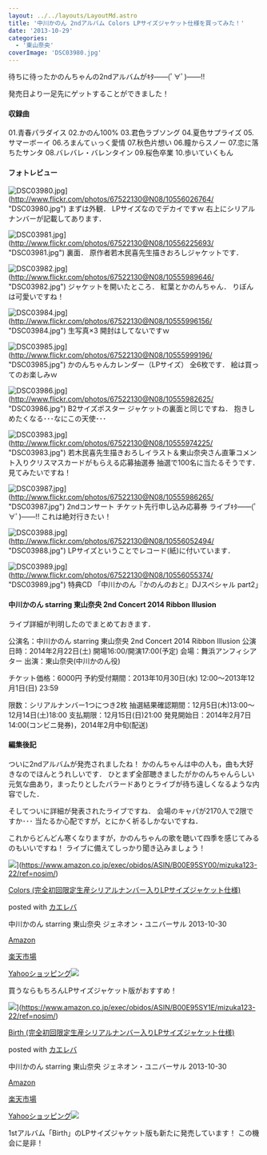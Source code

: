 ```yaml
---
layout: ../../layouts/LayoutMd.astro
title: '中川かのん 2ndアルバム Colors LPサイズジャケット仕様を買ってみた！'
date: '2013-10-29'
categories:
  - '東山奈央'
coverImage: 'DSC03980.jpg'
---
```


待ちに待ったかのんちゃんの2ndアルバムがｷﾀ――(ﾟ∀ﾟ)――!!

発売日より一足先にゲットすることができました！

#### 収録曲

01.青春パラダイス 02.かのん100% 03.君色ラブソング 04.夏色サプライズ 05.サマーボーイ 06.ろまんてぃっく愛情 07.秋色片想い 06.瞳からスノー 07.恋に落ちたサンタ 08.バレバレ・バレンタイン 09.桜色卒業 10.歩いていくもん

#### フォトレビュー

![DSC03980.jpg](/archive/images/10556026764_03e57932b9_b.jpg)](http://www.flickr.com/photos/67522130@N08/10556026764/ "DSC03980.jpg") まずは外観． LPサイズなのでデカイですｗ 右上にシリアルナンバーが記載してあります．

![DSC03981.jpg](/archive/images/10556225693_b68605b85c_b.jpg)](http://www.flickr.com/photos/67522130@N08/10556225693/ "DSC03981.jpg") 裏面． 原作者若木民喜先生描きおろしジャケットです．

![DSC03982.jpg](/archive/images/10555989646_ba0009742c_b.jpg)](http://www.flickr.com/photos/67522130@N08/10555989646/ "DSC03982.jpg") ジャケットを開いたところ． 紅葉とかのんちゃん． りぼんは可愛いですね！

![DSC03984.jpg](/archive/images/10555996156_e83ed581d8_b.jpg)](http://www.flickr.com/photos/67522130@N08/10555996156/ "DSC03984.jpg") 生写真×3 開封はしてないですｗ

![DSC03985.jpg](/archive/images/10555999196_a355327d0e_b.jpg)](http://www.flickr.com/photos/67522130@N08/10555999196/ "DSC03985.jpg") かのんちゃんカレンダー（LPサイズ） 全6枚です． 絵は買ってのお楽しみｗ

![DSC03986.jpg](/archive/images/10555982625_a084fbc3c7_b.jpg)](http://www.flickr.com/photos/67522130@N08/10555982625/ "DSC03986.jpg") B2サイズポスター ジャケットの裏面と同じですね． 抱きしめたくなる･･･なにこの天使･･･

![DSC03983.jpg](/archive/images/10555974225_9bafc24fa6_b.jpg)](http://www.flickr.com/photos/67522130@N08/10555974225/ "DSC03983.jpg") 若木民喜先生描きおろしイラスト＆東山奈央さん直筆コメント入りクリスマスカードがもらえる応募抽選券 抽選で100名に当たるそうです． 見てみたいですね！

![DSC03987.jpg](/archive/images/10555986265_5d6f5a3596_b.jpg)](http://www.flickr.com/photos/67522130@N08/10555986265/ "DSC03987.jpg") 2ndコンサート チケット先行申し込み応募券 ライブｷﾀ――(ﾟ∀ﾟ)――!! これは絶対行きたい！

![DSC03988.jpg](/archive/images/10556052494_213c81f35c_b.jpg)](http://www.flickr.com/photos/67522130@N08/10556052494/ "DSC03988.jpg") LPサイズということでレコード(紙)に付いています．

![DSC03989.jpg](/archive/images/10556055374_6802cb46f6_b.jpg)](http://www.flickr.com/photos/67522130@N08/10556055374/ "DSC03989.jpg") 特典CD 「中川かのん『かのんのおと』DJスペシャル part2」

#### 中川かのん starring 東山奈央 2nd Concert 2014 Ribbon Illusion

ライブ詳細が判明したのでまとめておきます．

公演名：中川かのん starring 東山奈央 2nd Concert 2014 Ribbon Illusion 公演日時：2014年2月22日(土) 開場16:00/開演17:00(予定) 会場：舞浜アンフィシアター 出演：東山奈央(中川かのん役)

チケット価格：6000円 予約受付期間：2013年10月30日(水) 12:00～2013年12月1日(日) 23:59

限数：シリアルナンバー1つにつき2枚 抽選結果確認期間：12月5日(木)13:00～12月14日(土)18:00 支払期限：12月15日(日)21:00 発見開始日：2014年2月7日14:00(コンビニ発券)，2014年2月中旬(配送)

#### 編集後記

ついに2ndアルバムが発売されましたね！ かのんちゃんは中の人も，曲も大好きなのでほんとうれしいです． ひとまず全部聴きましたがかのんちゃんらしい元気な曲あり，まったりとしたバラードありとライブが待ち遠しくなるような内容でした．

そしてついに詳細が発表されたライブですね． 会場のキャパが2170人で2限ですか･･･ 当たるか心配ですが，とにかく祈るしかないですね．

これからどんどん寒くなりますが，かのんちゃんの歌を聴いて四季を感じてみるのもいいですね！ ライブに備えてしっかり聞き込みましょう！

![](/archive/images/41G99%2B6i9uL._SL160_.jpg)](https://www.amazon.co.jp/exec/obidos/ASIN/B00E95SY00/mizuka123-22/ref=nosim/)

[Colors (完全初回限定生産シリアルナンバー入りLPサイズジャケット仕様)](https://www.amazon.co.jp/exec/obidos/ASIN/B00E95SY00/mizuka123-22/ref=nosim/)

posted with [カエレバ](http://kaereba.com)

中川かのん starring 東山奈央 ジェネオン・ユニバーサル 2013-10-30

[Amazon](http://www.amazon.co.jp/gp/search?keywords=%8A%AE%91S%8F%89%89%F1%8C%C0%92%E8%90%B6%8EY%83V%83%8A%83A%83%8B%83i%83%93%83o%81%5B&__mk_ja_JP=%83J%83%5E%83J%83i&tag=mizuka123-22 'アマゾン')

[楽天市場](http://hb.afl.rakuten.co.jp/hgc/032b53ee.4b34c5ee.0f4a541e.f440145e/?pc=http%3A%2F%2Fsearch.rakuten.co.jp%2Fsearch%2Fmall%2F%25E5%25AE%258C%25E5%2585%25A8%25E5%2588%259D%25E5%259B%259E%25E9%2599%2590%25E5%25AE%259A%25E7%2594%259F%25E7%2594%25A3%25E3%2582%25B7%25E3%2583%25AA%25E3%2582%25A2%25E3%2583%25AB%25E3%2583%258A%25E3%2583%25B3%25E3%2583%2590%25E3%2583%25BC%2F-%2Ff.1-p.1-s.1-sf.0-st.A-v.2%3Fx%3D0%26scid%3Daf_ich_link_urltxt%26m%3Dhttp%3A%2F%2Fm.rakuten.co.jp%2F '楽天市場')

[Yahooショッピング![](//ad.jp.ap.valuecommerce.com/servlet/gifbanner?sid=3066752&pid=881990642)](//ck.jp.ap.valuecommerce.com/servlet/referral?sid=3066752&pid=881990642&vc_url=http%3A%2F%2Fshopping.search.yahoo.co.jp%2Fsearch%3FuIv%3Don%26ei%3DUTF-8%26tab_ex%3Dcommerce%26slider%3D0%26va%3D%25E5%25AE%258C%25E5%2585%25A8%25E5%2588%259D%25E5%259B%259E%25E9%2599%2590%25E5%25AE%259A%25E7%2594%259F%25E7%2594%25A3%25E3%2582%25B7%25E3%2583%25AA%25E3%2582%25A2%25E3%2583%25AB%25E3%2583%258A%25E3%2583%25B3%25E3%2583%2590%25E3%2583%25BC 'Yahooショッピング')

買うならもちろんLPサイズジャケット版がおすすめ！

![](/archive/images/41p3zn5yVRL._SL160_.jpg)](https://www.amazon.co.jp/exec/obidos/ASIN/B00E95SY1E/mizuka123-22/ref=nosim/)

[Birth (完全初回限定生産シリアルナンバー入りLPサイズジャケット仕様)](https://www.amazon.co.jp/exec/obidos/ASIN/B00E95SY1E/mizuka123-22/ref=nosim/)

posted with [カエレバ](http://kaereba.com)

中川かのん starring 東山奈央 ジェネオン・ユニバーサル 2013-10-30

[Amazon](http://www.amazon.co.jp/gp/search?keywords=%8A%AE%91S%8F%89%89%F1%8C%C0%92%E8%90%B6%8EY%83V%83%8A%83A%83%8B%83i%83%93%83o%81%5B&__mk_ja_JP=%83J%83%5E%83J%83i&tag=mizuka123-22 'アマゾン')

[楽天市場](http://hb.afl.rakuten.co.jp/hgc/032b53ee.4b34c5ee.0f4a541e.f440145e/?pc=http%3A%2F%2Fsearch.rakuten.co.jp%2Fsearch%2Fmall%2F%25E5%25AE%258C%25E5%2585%25A8%25E5%2588%259D%25E5%259B%259E%25E9%2599%2590%25E5%25AE%259A%25E7%2594%259F%25E7%2594%25A3%25E3%2582%25B7%25E3%2583%25AA%25E3%2582%25A2%25E3%2583%25AB%25E3%2583%258A%25E3%2583%25B3%25E3%2583%2590%25E3%2583%25BC%2F-%2Ff.1-p.1-s.1-sf.0-st.A-v.2%3Fx%3D0%26scid%3Daf_ich_link_urltxt%26m%3Dhttp%3A%2F%2Fm.rakuten.co.jp%2F '楽天市場')

[Yahooショッピング![](//ad.jp.ap.valuecommerce.com/servlet/gifbanner?sid=3066752&pid=881990642)](//ck.jp.ap.valuecommerce.com/servlet/referral?sid=3066752&pid=881990642&vc_url=http%3A%2F%2Fshopping.search.yahoo.co.jp%2Fsearch%3FuIv%3Don%26ei%3DUTF-8%26tab_ex%3Dcommerce%26slider%3D0%26va%3D%25E5%25AE%258C%25E5%2585%25A8%25E5%2588%259D%25E5%259B%259E%25E9%2599%2590%25E5%25AE%259A%25E7%2594%259F%25E7%2594%25A3%25E3%2582%25B7%25E3%2583%25AA%25E3%2582%25A2%25E3%2583%25AB%25E3%2583%258A%25E3%2583%25B3%25E3%2583%2590%25E3%2583%25BC 'Yahooショッピング')

1stアルバム「Birth」のLPサイズジャケット版も新たに発売しています！ この機会に是非！
